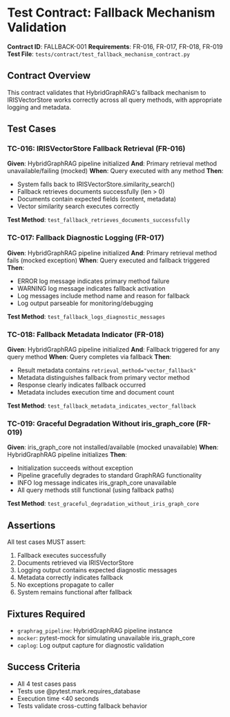 # Test Contract: Fallback Mechanism Validation

**Contract ID**: FALLBACK-001
**Requirements**: FR-016, FR-017, FR-018, FR-019
**Test File**: `tests/contract/test_fallback_mechanism_contract.py`

## Contract Overview

This contract validates that HybridGraphRAG's fallback mechanism to IRISVectorStore works correctly across all query methods, with appropriate logging and metadata.

## Test Cases

### TC-016: IRISVectorStore Fallback Retrieval (FR-016)
**Given**: HybridGraphRAG pipeline initialized
**And**: Primary retrieval method unavailable/failing (mocked)
**When**: Query executed with any method
**Then**:
- System falls back to IRISVectorStore.similarity_search()
- Fallback retrieves documents successfully (len > 0)
- Documents contain expected fields (content, metadata)
- Vector similarity search executes correctly

**Test Method**: `test_fallback_retrieves_documents_successfully`

### TC-017: Fallback Diagnostic Logging (FR-017)
**Given**: HybridGraphRAG pipeline initialized
**And**: Primary retrieval method fails (mocked exception)
**When**: Query executed and fallback triggered
**Then**:
- ERROR log message indicates primary method failure
- WARNING log message indicates fallback activation
- Log messages include method name and reason for fallback
- Log output parseable for monitoring/debugging

**Test Method**: `test_fallback_logs_diagnostic_messages`

### TC-018: Fallback Metadata Indicator (FR-018)
**Given**: HybridGraphRAG pipeline initialized
**And**: Fallback triggered for any query method
**When**: Query completes via fallback
**Then**:
- Result metadata contains `retrieval_method="vector_fallback"`
- Metadata distinguishes fallback from primary vector method
- Response clearly indicates fallback occurred
- Metadata includes execution time and document count

**Test Method**: `test_fallback_metadata_indicates_vector_fallback`

### TC-019: Graceful Degradation Without iris_graph_core (FR-019)
**Given**: iris_graph_core not installed/available (mocked unavailable)
**When**: HybridGraphRAG pipeline initializes
**Then**:
- Initialization succeeds without exception
- Pipeline gracefully degrades to standard GraphRAG functionality
- INFO log message indicates iris_graph_core unavailable
- All query methods still functional (using fallback paths)

**Test Method**: `test_graceful_degradation_without_iris_graph_core`

## Assertions

All test cases MUST assert:
1. Fallback executes successfully
2. Documents retrieved via IRISVectorStore
3. Logging output contains expected diagnostic messages
4. Metadata correctly indicates fallback
5. No exceptions propagate to caller
6. System remains functional after fallback

## Fixtures Required

- `graphrag_pipeline`: HybridGraphRAG pipeline instance
- `mocker`: pytest-mock for simulating unavailable iris_graph_core
- `caplog`: Log output capture for diagnostic validation

## Success Criteria

- All 4 test cases pass
- Tests use @pytest.mark.requires_database
- Execution time <40 seconds
- Tests validate cross-cutting fallback behavior
